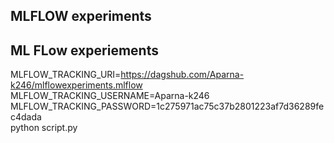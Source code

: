 ## MLFLOW experiments

## ML FLow experiements

MLFLOW_TRACKING_URI=https://dagshub.com/Aparna-k246/mlflowexperiments.mlflow \
MLFLOW_TRACKING_USERNAME=Aparna-k246 \
MLFLOW_TRACKING_PASSWORD=1c275971ac75c37b2801223af7d36289fec4dada \
python script.py
